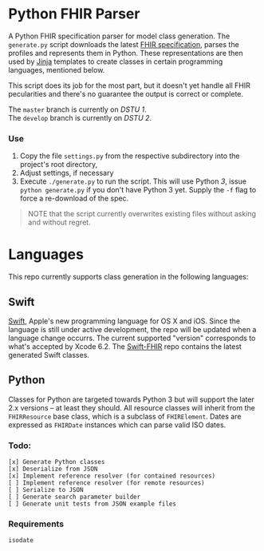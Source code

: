 Python FHIR Parser
==================

A Python FHIR specification parser for model class generation.
The `generate.py` script downloads the latest [FHIR specification][fhir], parses the profiles and represents them in Python.
These representations are then used by [Jinja][] templates to create classes in certain programming languages, mentioned below.

This script does its job for the most part, but it doesn't yet handle all FHIR pecularities and there's no guarantee the output is correct or complete.

The `master` branch is currently on _DSTU 1_.  
The `develop` branch is currently on _DSTU 2_.

### Use ###

1. Copy the file `settings.py` from the respective subdirectory into the project's root directory, 
2. Adjust settings, if necessary
3. Execute `./generate.py` to run the script.
    This will use Python _3_, issue `python generate.py` if you don't have Python 3 yet.
    Supply the `-f` flag to force a re-download of the spec.

> NOTE that the script currently overwrites existing files without asking and without regret.


Languages
=========

This repo currently supports class generation in the following languages:

Swift
-----

[Swift][], Apple's new programming language for OS X and iOS.
Since the language is still under active development, the repo will be updated when a language change occurrs.
The current supported "version" corresponds to what's accepted by Xcode 6.2.
The [Swift-FHIR][] repo contains the latest generated Swift classes.

Python
------

Classes for Python are targeted towards Python 3 but will support the later 2.x versions – at least they should.
All resource classes will inherit from the `FHIRResource` base class, which is a subclass of `FHIRElement`.
Dates are expressed as `FHIRDate` instances which can parse valid ISO dates.

### Todo: ###

```text
[x] Generate Python classes
[x] Deserialize from JSON
[x] Implement reference resolver (for contained resources)
[ ] Implement reference resolver (for remote resources)
[ ] Serialize to JSON
[ ] Generate search parameter builder
[ ] Generate unit tests from JSON example files
```

### Requirements ###

```text
isodate
```


[fhir]: http://www.hl7.org/implement/standards/fhir/
[jinja]: http://jinja.pocoo.org
[swift]: https://developer.apple.com/swift/
[swift-fhir]: https://github.com/p2/Swift-FHIR
